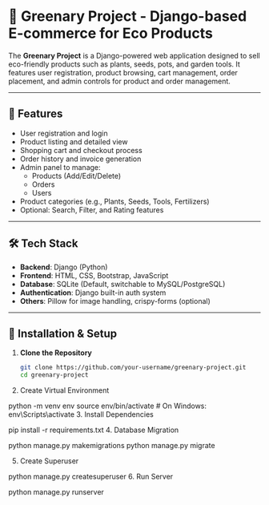 # 🌿 Greenary Project - Django-based E-commerce for Eco Products

The **Greenary Project** is a Django-powered web application designed to sell eco-friendly products such as plants, seeds, pots, and garden tools. It features user registration, product browsing, cart management, order placement, and admin controls for product and order management.

---

## 🚀 Features

- User registration and login
- Product listing and detailed view
- Shopping cart and checkout process
- Order history and invoice generation
- Admin panel to manage:
  - Products (Add/Edit/Delete)
  - Orders
  - Users
- Product categories (e.g., Plants, Seeds, Tools, Fertilizers)
- Optional: Search, Filter, and Rating features

---

## 🛠️ Tech Stack

- **Backend**: Django (Python)
- **Frontend**: HTML, CSS, Bootstrap, JavaScript
- **Database**: SQLite (Default, switchable to MySQL/PostgreSQL)
- **Authentication**: Django built-in auth system
- **Others**: Pillow for image handling, crispy-forms (optional)

---

## 🧰 Installation & Setup

1. **Clone the Repository**

   ```bash
   git clone https://github.com/your-username/greenary-project.git
   cd greenary-project
2. Create Virtual Environment

python -m venv env
source env/bin/activate   # On Windows: env\Scripts\activate
3. Install Dependencies

pip install -r requirements.txt
4. Database Migration

python manage.py makemigrations
python manage.py migrate

5. Create Superuser

python manage.py createsuperuser
6. Run Server

python manage.py runserver
